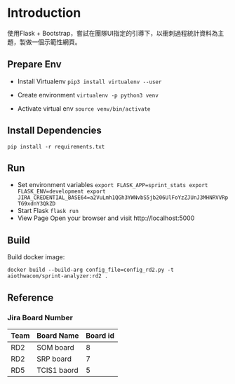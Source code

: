 # Introduction
使用Flask + Bootstrap，嘗試在團隊UI指定的引導下，以衝刺過程統計資料為主題，製做一個示範性網頁。

## Prepare Env

- Install Virtualenv
`
pip3 install virtualenv --user
`

- Create environment
`
virtualenv -p python3 venv
`

- Activate virtual env
`
source venv/bin/activate
`

## Install Dependencies

`
pip install -r requirements.txt
`

## Run

- Set environment variables
`
export FLASK_APP=sprint_stats
export FLASK_ENV=development
export JIRA_CREDENTIAL_BASE64=a2VuLmh1QGh3YWNvbS5jb206UlFoYzZJUnJ3MHNRVVRpTG9xdnY3QkZD
`
- Start Flask
`
flask run
`
- View Page
Open your browser and visit http://localhost:5000

## Build

Build docker image:
```
docker build --build-arg config_file=config_rd2.py -t aiothwacom/sprint-analyzer:rd2 .
```

## Reference

### Jira Board Number

|Team|Board Name|Board id|
|---|---|---|
|RD2|SOM board|8|
|RD2|SRP board|7|
|RD5|TCIS1 baord|5|